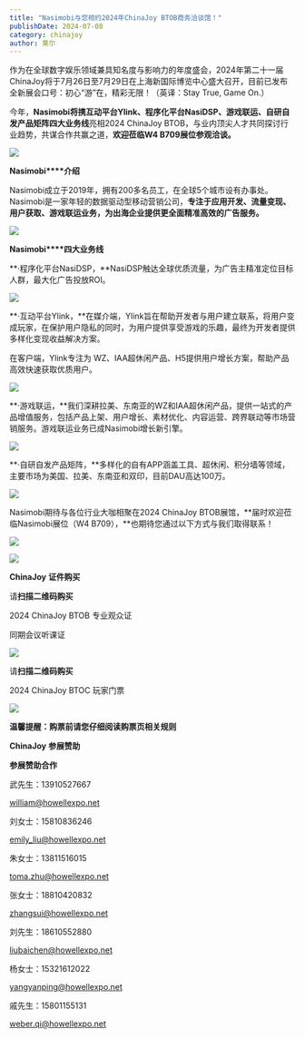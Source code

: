```yaml
---
title: "Nasimobi与您相约2024年ChinaJoy BTOB商务洽谈馆！"
publishDate: 2024-07-08
category: chinajoy
author: 莱尔
---
```


作为在全球数字娱乐领域兼具知名度与影响力的年度盛会，2024年第二十一届ChinaJoy将于7月26日至7月29日在上海新国际博览中心盛大召开，目前已发布全新展会口号：初心“游”在，精彩无限！（英译：Stay True, Game On.）

今年，**Nasimobi将携互动平台Ylink、程序化平台NasiDSP、游戏联运、自研自发产品矩阵四大业务线**亮相2024 ChinaJoy BTOB，与业内顶尖人才共同探讨行业趋势，共谋合作共赢之道，**欢迎莅临W4 B709展位参观洽谈。**

![](https://ec-net-1251389766.cos.ap-shanghai.myqcloud.com/wp-content/uploads/2024/07/20240708194306396.png)

**Nasimobi****介绍**

Nasimobi成立于2019年，拥有200多名员工，在全球5个城市设有办事处。Nasimobi是一家年轻的数据驱动型移动营销公司，**专注于应用开发、流量变现、用户获取、游戏联运业务，为出海企业提供更全面精准高效的广告服务。**

![](https://ec-net-1251389766.cos.ap-shanghai.myqcloud.com/wp-content/uploads/2024/07/20240708194309887.png)

**Nasimobi****四大业务线**

**·程序化平台NasiDSP，**NasiDSP触达全球优质流量，为⼴告主精准定位⽬标⼈群，最大化⼴告投放ROI。

![](https://ec-net-1251389766.cos.ap-shanghai.myqcloud.com/wp-content/uploads/2024/07/20240708194312597.png)

**·互动平台Ylink，**在媒介端，Ylink旨在帮助开发者与用户建立联系，将用户变成玩家，在保护用户隐私的同时，为用户提供享受游戏的乐趣，最终为开发者提供多样化变现收益解决方案。

在客户端，Ylink专注为 WZ、IAA超休闲产品、H5提供用户增长方案，帮助产品高效快速获取优质用户。

![](https://ec-net-1251389766.cos.ap-shanghai.myqcloud.com/wp-content/uploads/2024/07/20240708194315125.png)

**·游戏联运，**我们深耕拉美、东南亚的WZ和IAA超休闲产品，提供一站式的产品增值服务，包括产品上架、用户增长、素材优化、内容运营、跨界联动等市场营销服务。游戏联运业务已成Nasimobi增长新引擎。

![](https://ec-net-1251389766.cos.ap-shanghai.myqcloud.com/wp-content/uploads/2024/07/20240708194321705.png)

**·自研自发产品矩阵，**多样化的自有APP涵盖工具、超休闲、积分墙等领域，主要市场为美国、拉美、东南亚和双印，目前DAU高达100万。

![](https://ec-net-1251389766.cos.ap-shanghai.myqcloud.com/wp-content/uploads/2024/07/20240708194323102.png)

Nasimobi期待与各位行业大咖相聚在2024 ChinaJoy BTOB展馆，**届时欢迎莅临Nasimobi展位（W4 B709），**也期待您通过以下方式与我们取得联系！

![](https://ec-net-1251389766.cos.ap-shanghai.myqcloud.com/wp-content/uploads/2024/07/20240708194328835.png)

![](https://ec-net-1251389766.cos.ap-shanghai.myqcloud.com/wp-content/uploads/2024/07/20240708194331715-576x1024.png)

**ChinaJoy** **证件购买**

  
请**扫描二维码购买**

2024 ChinaJoy BTOB 专业观众证

同期会议听课证

![](https://ec-net-1251389766.cos.ap-shanghai.myqcloud.com/wp-content/uploads/2024/07/20240708194335285.png)

请**扫描二维码购买**

2024 ChinaJoy BTOC 玩家门票

![](https://ec-net-1251389766.cos.ap-shanghai.myqcloud.com/wp-content/uploads/2024/07/20240708194338623.png)

**温馨提醒：购票前请您仔细阅读购票页相关规则**  
  

**ChinaJoy** **参展赞助**

**参展赞助合作**

武先生：13910527667

[william@howellexpo.net](mailto:william@howellexpo.net)

刘女士：15810836246

[emily\_liu@howellexpo.net](mailto:emily_liu@howellexpo.net)

朱女士：13811516015

[toma.zhu@howellexpo.net](mailto:toma.zhu@howellexpo.net)

张女士：18810420832

[zhangsui@howellexpo.net](mailto:zhangsui@howellexpo.net)

刘先生：18610552880

[liubaichen@howellexpo.net](mailto:liubaichen@howellexpo.net)

杨女士：15321612022

[yangyanping@howellexpo.net](mailto:yangyanping@howellexpo.net)

戚先生：15801155131

weber.qi@howellexpo.net
